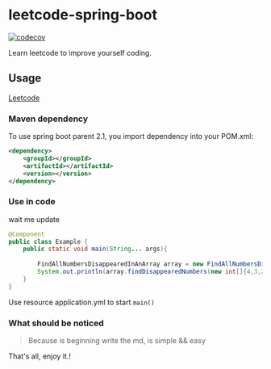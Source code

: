 leetcode-spring-boot
===================


[![codecov](https://codecov.io/gh/hatakawas/redlock-spring-boot/branch/master/graph/badge.svg)](https://codecov.io/gh/hatakawas/redlock-spring-boot)

Learn leetcode to improve yourself coding.

## Usage

[Leetcode](https://leetcode.com/problems)

### Maven dependency

To use spring boot parent 2.1, you import dependency into your POM.xml:
````xml
<dependency>
    <groupId></groupId>
    <artifactId></artifactId>
    <version></version>
</dependency>
````

### Use in code

wait me update

```java
@Component
public class Example {
    public static void main(String... args){
 
        FindAllNumbersDisappearedInAnArray array = new FindAllNumbersDisappearedInAnArray();
        System.out.println(array.findDisappearedNumbers(new int[]{4,3,2,7,8,2,3,1}));
    } 
}
```

 Use resource application.yml to start `main()`

### What should be noticed

> Because is beginning write the md, is simple &&  easy

That's all, enjoy it.!